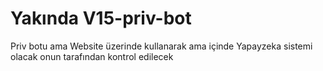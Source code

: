 # Yakında V15-priv-bot
Priv botu ama Website üzerinde kullanarak ama içinde Yapayzeka sistemi olacak onun tarafından kontrol edilecek
